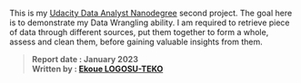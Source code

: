 This is my [Udacity Data Analyst Nanodegree](https://www.udacity.com/course/data-analyst-nanodegree--nd002) second project. The goal here is to demonstrate my Data Wrangling ability. I am required to retrieve piece of data through different sources, put them together to form a whole, assess and clean them, before gaining valuable insights from them.

> **Report date : January 2023**     
> **Written by : [Ekoue LOGOSU-TEKO](https://www.linkedin.com/in/ekouelogosuteko/?locale=en_US)**